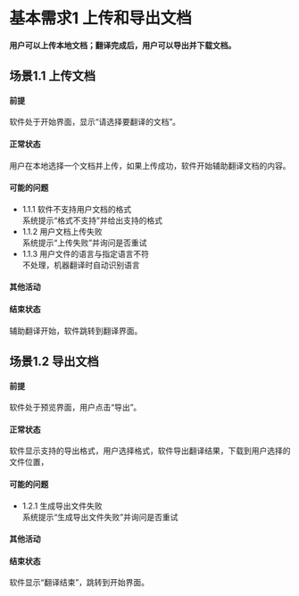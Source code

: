 # 基本需求1 上传和导出文档
#### 用户可以上传本地文档；翻译完成后，用户可以导出并下载文档。
## 场景1.1 上传文档
#### 前提
软件处于开始界面，显示“请选择要翻译的文档”。
#### 正常状态
用户在本地选择一个文档并上传，如果上传成功，软件开始辅助翻译文档的内容。
#### 可能的问题
- 1.1.1 软件不支持用户文档的格式<br>
  系统提示“格式不支持”并给出支持的格式
- 1.1.2 用户文档上传失败<br>
  系统提示“上传失败”并询问是否重试
- 1.1.3 用户文件的语言与指定语言不符<br>
  不处理，机器翻译时自动识别语言
#### 其他活动
#### 结束状态
辅助翻译开始，软件跳转到翻译界面。
## 场景1.2 导出文档
#### 前提
软件处于预览界面，用户点击“导出”。
#### 正常状态
软件显示支持的导出格式，用户选择格式，软件导出翻译结果，下载到用户选择的文件位置，
#### 可能的问题
- 1.2.1 生成导出文件失败<br>
  系统提示“生成导出文件失败”并询问是否重试
#### 其他活动
#### 结束状态
软件显示“翻译结束”，跳转到开始界面。
